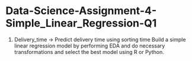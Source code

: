 # Data-Science-Assignment-4-Simple_Linear_Regression-Q1
1) Delivery_time -> Predict delivery time using sorting time 
Build a simple linear regression model by performing EDA and do necessary transformations and select the best model using R or Python.
